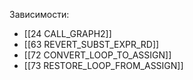 

Зависимости:
- [[24 CALL_GRAPH2]]
- [[63 REVERT_SUBST_EXPR_RD]]
- [[72 CONVERT_LOOP_TO_ASSIGN]]
- [[73 RESTORE_LOOP_FROM_ASSIGN]]





